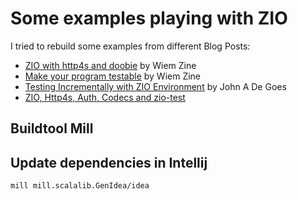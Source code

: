 # Some examples playing with ZIO

I tried to rebuild some examples from different Blog Posts:

* [ZIO with http4s and doobie](https://medium.com/@wiemzin/zio-with-http4s-and-doobie-952fba51d089) by Wiem Zine
* [Make your program testable](https://medium.com/@wiemzin/make-your-program-testable-cee543c6fbbf) by Wiem Zine
* [Testing Incrementally with ZIO Environment](http://degoes.net/articles/testable-zio#introduce-a-database-module) by John A De Goes
* [ZIO, Http4s, Auth, Codecs and zio-test](https://timpigden.github.io/_pages/zio-http4s/intro.html)

## Buildtool Mill

## Update dependencies in Intellij

    mill mill.scalalib.GenIdea/idea